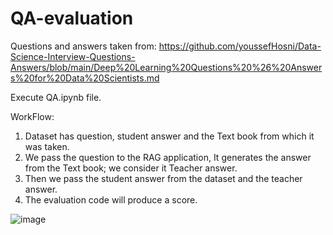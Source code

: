 # QA-evaluation

Questions and answers taken from: https://github.com/youssefHosni/Data-Science-Interview-Questions-Answers/blob/main/Deep%20Learning%20Questions%20%26%20Answers%20for%20Data%20Scientists.md

Execute QA.ipynb file. 

WorkFlow:

1) Dataset has question, student answer and the Text book from which it was taken.
2) We pass the question to the RAG application, It generates the answer from the Text book; we consider it Teacher answer.
3) Then we pass the student answer from the dataset and the teacher answer.
4) The evaluation code will produce a score.

![image](https://github.com/nitin-bommi/QA-evaluation/assets/56592896/56509417-fc90-4a29-a422-aa9e8c386293)


